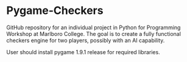 Pygame-Checkers
===============

GitHub repository for an individual project in Python for Programming Workshop at Marlboro College. The goal is to create a fully functional checkers engine for two players, possibly with an AI capability. 

User should install pygame 1.9.1 release for required libraries. 